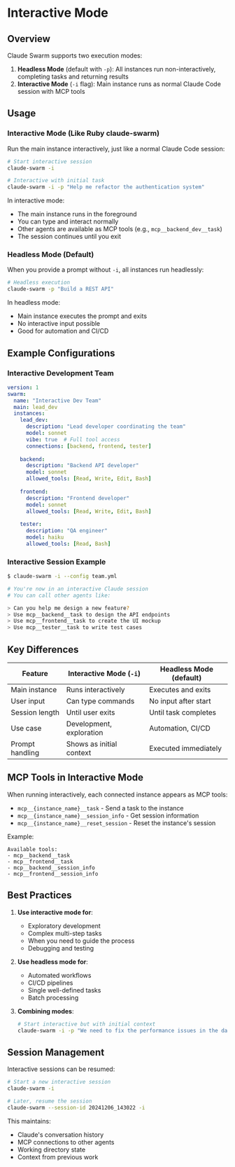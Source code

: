 # Interactive Mode

## Overview

Claude Swarm supports two execution modes:

1. **Headless Mode** (default with `-p`): All instances run non-interactively, completing tasks and returning results
2. **Interactive Mode** (`-i` flag): Main instance runs as normal Claude Code session with MCP tools

## Usage

### Interactive Mode (Like Ruby claude-swarm)

Run the main instance interactively, just like a normal Claude Code session:

```bash
# Start interactive session
claude-swarm -i

# Interactive with initial task
claude-swarm -i -p "Help me refactor the authentication system"
```

In interactive mode:
- The main instance runs in the foreground
- You can type and interact normally
- Other agents are available as MCP tools (e.g., `mcp__backend_dev__task`)
- The session continues until you exit

### Headless Mode (Default)

When you provide a prompt without `-i`, all instances run headlessly:

```bash
# Headless execution
claude-swarm -p "Build a REST API"
```

In headless mode:
- Main instance executes the prompt and exits
- No interactive input possible
- Good for automation and CI/CD

## Example Configurations

### Interactive Development Team

```yaml
version: 1
swarm:
  name: "Interactive Dev Team"
  main: lead_dev
  instances:
    lead_dev:
      description: "Lead developer coordinating the team"
      model: sonnet
      vibe: true  # Full tool access
      connections: [backend, frontend, tester]
      
    backend:
      description: "Backend API developer"
      model: sonnet
      allowed_tools: [Read, Write, Edit, Bash]
      
    frontend:
      description: "Frontend developer"
      model: sonnet
      allowed_tools: [Read, Write, Edit, Bash]
      
    tester:
      description: "QA engineer"
      model: haiku
      allowed_tools: [Read, Bash]
```

### Interactive Session Example

```bash
$ claude-swarm -i --config team.yml

# You're now in an interactive Claude session
# You can call other agents like:

> Can you help me design a new feature?
> Use mcp__backend__task to design the API endpoints
> Use mcp__frontend__task to create the UI mockup
> Use mcp__tester__task to write test cases
```

## Key Differences

| Feature | Interactive Mode (`-i`) | Headless Mode (default) |
|---------|------------------------|------------------------|
| Main instance | Runs interactively | Executes and exits |
| User input | Can type commands | No input after start |
| Session length | Until user exits | Until task completes |
| Use case | Development, exploration | Automation, CI/CD |
| Prompt handling | Shows as initial context | Executed immediately |

## MCP Tools in Interactive Mode

When running interactively, each connected instance appears as MCP tools:

- `mcp__{instance_name}__task` - Send a task to the instance
- `mcp__{instance_name}__session_info` - Get session information
- `mcp__{instance_name}__reset_session` - Reset the instance's session

Example:
```
Available tools:
- mcp__backend__task
- mcp__frontend__task
- mcp__backend__session_info
- mcp__frontend__session_info
```

## Best Practices

1. **Use interactive mode for**:
   - Exploratory development
   - Complex multi-step tasks
   - When you need to guide the process
   - Debugging and testing

2. **Use headless mode for**:
   - Automated workflows
   - CI/CD pipelines
   - Single well-defined tasks
   - Batch processing

3. **Combining modes**:
   ```bash
   # Start interactive but with initial context
   claude-swarm -i -p "We need to fix the performance issues in the dashboard"
   ```

## Session Management

Interactive sessions can be resumed:

```bash
# Start a new interactive session
claude-swarm -i

# Later, resume the session
claude-swarm --session-id 20241206_143022 -i
```

This maintains:
- Claude's conversation history
- MCP connections to other agents
- Working directory state
- Context from previous work